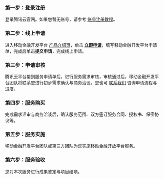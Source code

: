 ### 第一步：登录注册
登录腾讯云官网。如果您暂无账号，请参考 [账号注册教程](https://cloud.tencent.com/document/product/378/17985)。

### 第二步：线上申请
进入移动金融开发平台 [产品介绍页](https://cloud.tencent.com/product/tmf)，单击 [**立即申请**](https://cloud.tencent.com/apply/p/d05bfm5hjoc)，填写移动金融开发平台申请单，完成后单击**提交申请**，完成线上申请。

### 第三步：申请审核
腾讯云平台接到服务申请单后，进行服务需求审核，审核通过后，移动金融开发平台团队将联系您进行初步需求确认与商务洽谈。您也可 [联系我们](https://cloud.tencent.com/about/connect) 咨询申请流程与进度。

### 第四步：服务购买
完成需求评审与商务洽谈后，确认服务范围、双方签订服务合同、授权书、保密协议等。

### 第五步：服务实施
移动金融开发平台团队或第三方团队为您实施移动金融开放平台服务。

### 第六步：服务验收
您对本次服务进行成果鉴定与项目结项。
